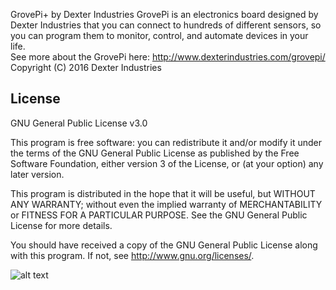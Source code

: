 GrovePi+ by Dexter Industries
GrovePi is an electronics board designed by Dexter Industries that you can connect to hundreds of different sensors, so you can program them to monitor, control, and automate devices in your life.  
See more about the GrovePi here:  http://www.dexterindustries.com/grovepi/
Copyright (C) 2016  Dexter Industries 

## License

GNU General Public License v3.0

This program is free software: you can redistribute it and/or modify
it under the terms of the GNU General Public License as published by
the Free Software Foundation, either version 3 of the License, or
(at your option) any later version.

This program is distributed in the hope that it will be useful,
but WITHOUT ANY WARRANTY; without even the implied warranty of
MERCHANTABILITY or FITNESS FOR A PARTICULAR PURPOSE.  See the
GNU General Public License for more details.

You should have received a copy of the GNU General Public License
along with this program.  If not, see <http://www.gnu.org/licenses/>.

![alt text](https://github.com/Shoban94/GrovePi/blob/master/Hardware/GrovePi%20Graphical%20Datasheet.jpg)